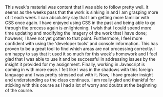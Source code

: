 This week's material was content that I was able to follow pretty well. It seems as the weeks pass that the
work is sinking in and I am grasping more of it each week. I can absolutely say that I am getting more
familiar with CSS once again. I have enjoyed using CSS in the past and being able to go through the process
again is enlightening. I wish that I could spend more time updating and modifying the imagery of the work
that I have done; however, I have not yet gotten to that point. Furthermore, I feel more confident with
using the 'developer tools' and console information. This has proven to be a great tool to find which
areas are not processing correctly. I am happy to say that it used it so much for this week's homework
and I feel glad that I was able to use it and be successful in addressing issues by the insight it
provided for my assignment. Finally, working in Javascript is coming in with more ease. I felt like
I was in the shadows with this foreign language and I was pretty stressed out with it. Now, I have greater
insight and understanding as the class continues. I am really glad and thankful for sticking with this course
as I had a lot of worry and doubts at the beginning of the course. 
